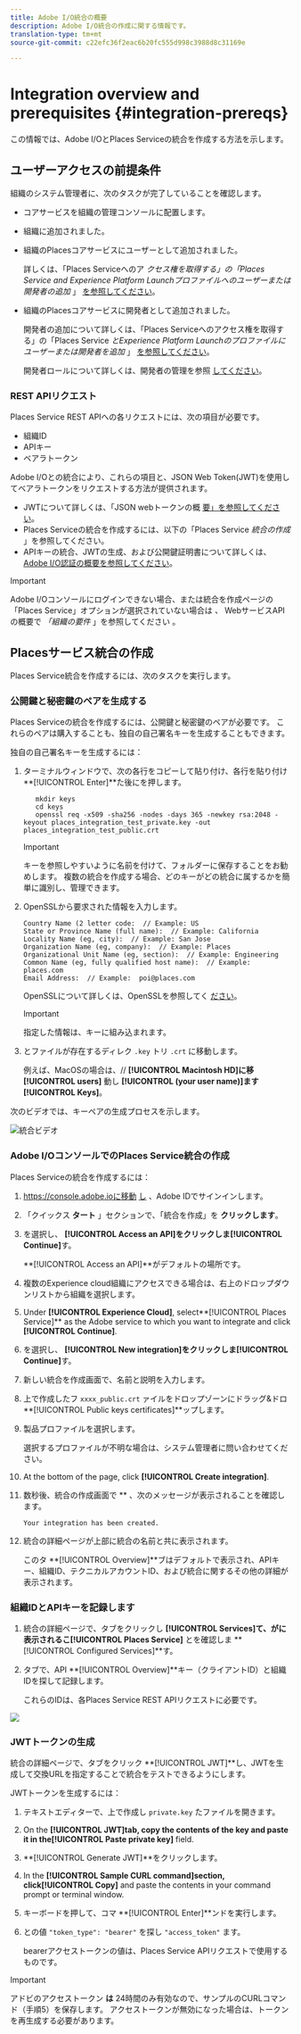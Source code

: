```yaml
---
title: Adobe I/O統合の概要
description: Adobe I/O統合の作成に関する情報です。
translation-type: tm+mt
source-git-commit: c22efc36f2eac6b20fc555d998c3988d8c31169e

---
```



# Integration overview and prerequisites {#integration-prereqs}

この情報では、Adobe I/OとPlaces Serviceの統合を作成する方法を示します。

## ユーザーアクセスの前提条件

組織のシステム管理者に、次のタスクが完了していることを確認します。

* コアサービスを組織の管理コンソールに配置します。
* 組織に追加されました。
* 組織のPlacesコアサービスにユーザーとして追加されました。

   詳しくは、「Places Serviceへのア *クセス権を取得する」の「Places Service and Experience Platform Launchプロファイルへのユーザーまたは開発者の追加* 」 [を参照してください](/help/places-gain-access.md)。

* 組織のPlacesコアサービスに開発者として追加されました。

   開発者の追加について詳しくは、「Places Serviceへのアクセス権を取得する」の「Places Service *とExperience Platform Launchのプロファイルにユーザーまたは開発者を追加* 」 [を参照してください](/help/places-gain-access.md)。

   開発者ロールについて詳しくは、開発者の管理を参照 [してください](https://helpx.adobe.com/enterprise/using/manage-developers.html)。

### REST APIリクエスト

Places Service REST APIへの各リクエストには、次の項目が必要です。

* 組織ID
* APIキー
* ベアラトークン

Adobe I/Oとの統合により、これらの項目と、JSON Web Token(JWT)を使用してベアラトークンをリクエストする方法が提供されます。

* JWTについて詳しくは、「JSON webトークンの概 [要」を参照してください](https://jwt.io/introduction/)。
* Places Serviceの統合を作成するには、以下の「Places Service *統合の作成* 」を参照してください。
* APIキーの統合、JWTの生成、および公開鍵証明書について詳しくは、 [Adobe I/O認証の概要を参照してください](https://www.adobe.io/apis/cloudplatform/console/authentication/gettingstarted.html)。

>[!IMPORTANT]
>
>Adobe I/Oコンソールにログインできない場合、または統合を作成ページの「Places Service」オプションが選択されていない場合は *、* WebサービスAPIの概要で *「組織の要件* 」を参照してください [](/help/web-service-api/places-web-services.md)。

## Placesサービス統合の作成

Places Service統合を作成するには、次のタスクを実行します。

### 公開鍵と秘密鍵のペアを生成する

Places Serviceの統合を作成するには、公開鍵と秘密鍵のペアが必要です。 これらのペアは購入することも、独自の自己署名キーを生成することもできます。

独自の自己署名キーを生成するには：

1. ターミナルウィンドウで、次の各行をコピーして貼り付け、各行を貼り付け **[!UICONTROL Enter]**た後にを押します。

   ```text
      mkdir keys
      cd keys
      openssl req -x509 -sha256 -nodes -days 365 -newkey rsa:2048 -keyout places_integration_test_private.key -out    places_integration_test_public.crt
   ```

   >[!IMPORTANT]
   >
   >キーを参照しやすいように名前を付けて、フォルダーに保存することをお勧めします。 複数の統合を作成する場合、どのキーがどの統合に属するかを簡単に識別し、管理できます。

1. OpenSSLから要求された情報を入力します。

   ```text
   Country Name (2 letter code:  // Example: US
   State or Province Name (full name):  // Example: California
   Locality Name (eg, city):  // Example: San Jose
   Organization Name (eg, company):  // Example: Places
   Organizational Unit Name (eg, section):  // Example: Engineering
   Common Name (eg, fully qualified host name):  // Example: places.com
   Email Address:  // Example:  poi@places.com
   ```

   OpenSSLについて詳しくは、OpenSSLを参照してく [ださい](https://www.openssl.org/)。

   >[!IMPORTANT]
   >
   >指定した情報は、キーに組み込まれます。

1. とファイルが存在するディレク `.key` トリ `.crt` に移動します。

   例えば、MacOSの場合は、// **[!UICONTROL Macintosh HD]**に移**[!UICONTROL users]** 動し **[!UICONTROL (your user name)]**ます**[!UICONTROL Keys]**。

次のビデオでは、キーペアの生成プロセスを示します。

![統合ビデオ](/help/assets/places_integration_video.gif)

### Adobe I/OコンソールでのPlaces Service統合の作成

Places Serviceの統合を作成するには：

1. https://console.adobe.ioに移動 [し](https://console.adobe.io) 、Adobe IDでサインインします。
1. 「クイックス **タート** 」セクションで、「統合を作成」を **クリックします**。
1. を選択し、 **[!UICONTROL Access an API]**をクリックしま**[!UICONTROL Continue]**&#x200B;す。

   **[!UICONTROL Access an API]**がデフォルトの場所です。

1. 複数のExperience cloud組織にアクセスできる場合は、右上のドロップダウンリストから組織を選択します。
1. Under **[!UICONTROL Experience Cloud]**, select**[!UICONTROL Places Service]** as the Adobe service to which you want to integrate and click **[!UICONTROL Continue]**.
1. を選択し、 **[!UICONTROL New integration]**をクリックしま**[!UICONTROL Continue]**&#x200B;す。
1. 新しい統合を作成画面で、名前と説明を入力します。
1. 上で作成したフ `xxxx_public.crt` ァイルをドロップゾーンにドラッグ&amp;ドロ **[!UICONTROL Public keys certificates]**ップします。
1. 製品プロファイルを選択します。

   選択するプロファイルが不明な場合は、システム管理者に問い合わせてください。
1. At the bottom of the page, click **[!UICONTROL Create integration]**.
1. 数秒後、統合の作成画面で ** 、次のメッセージが表示されることを確認します。

   `Your integration has been created.`

1. 統合の詳細ページが上部に統合の名前と共に表示されます。

   このタ **[!UICONTROL Overview]**ブはデフォルトで表示され、APIキー、組織ID、テクニカルアカウントID、および統合に関するその他の詳細が表示されます。

### 組織IDとAPIキーを記録します

1. 統合の詳細ページで、タブをクリックし **[!UICONTROL Services]**て、がに表示されるこ**[!UICONTROL Places Service]** とを確認しま **[!UICONTROL Configured Services]**す。
1. タブで、API **[!UICONTROL Overview]**キー（クライアントID）と組織IDを探して記録します。

   これらのIDは、各Places Service REST APIリクエストに必要です。

![](/help/assets/places_orgid_api-key.png)

### JWTトークンの生成

統合の詳細ページで、タブをクリック **[!UICONTROL JWT]**し、JWTを生成して交換URLを指定することで統合をテストできるようにします。

JWTトークンを生成するには：

1. テキストエディターで、上で作成し `private.key` たファイルを開きます。
1. On the **[!UICONTROL JWT]**tab, copy the contents of the key and paste it in the**[!UICONTROL Paste private key]** field.
1. **[!UICONTROL Generate JWT]**をクリックします。
1. In the **[!UICONTROL Sample CURL command]**section, click**[!UICONTROL Copy]** and paste the contents in your command prompt or terminal window.
1. キーボードを押して、コマ **[!UICONTROL Enter]**ンドを実行します。
1. との値 `"token_type": "bearer"` を探し `"access_token"` ます。

   bearerアクセストークンの値は、Places Service APIリクエストで使用するものです。

>[!IMPORTANT]
>
>アドビのアクセストークン **は** 24時間のみ有効なので、サンプルのCURLコマンド（手順5）を保存します。 アクセストークンが無効になった場合は、トークンを再生成する必要があります。